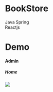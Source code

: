 # BookStore
Java Spring <br>
Reactjs
# Demo
<h4>Admin</h4>
<h5>Home<h5>
 <img src="https://github.com/nmq123456789/BookStore/assets/101373573/af70a6f8-fd68-4959-81f0-ca46b42898e7">
